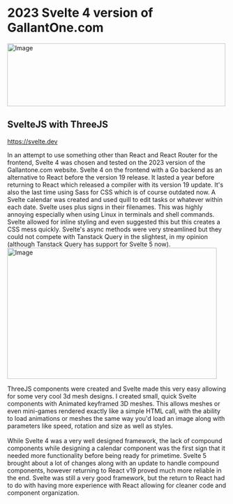# 2023 Svelte 4 version of GallantOne.com


<img width="500" height="144" alt="Image" src="https://github.com/user-attachments/assets/0521df9a-cf64-464f-bb35-d4b90247feb8" />

## SvelteJS with ThreeJS 
https://svelte.dev

In an attempt to use something other than React and React Router for the frontend, Svelte 4 was chosen and tested on the 2023 version of the Gallantone.com website. Svelte 4 on the frontend with a Go backend as an alternative to React before the version 19 release.  It lasted a year before returning to React which released a compiler with its version 19 update.  It's also the last time using Sass for CSS which is of course outdated now.
A Svelte calendar was created and used quill to edit tasks or whatever within each date.  Svelte uses plus signs in their filenames.  This was highly annoying especially when using Linux in terminals and shell commands.  Svelte allowed for inline styling and even suggested this but this creates a CSS mess quickly.  Svelte's async methods were very streamlined but they could not compete with Tanstack Query in the slightest, in my opinion (although Tanstack Query has support for Svelte 5 now). 
<br/>
   <img width="480" height="300" alt="Image" src="https://github.com/user-attachments/assets/0e7720c5-9c63-4fea-a3b0-d77442e3a4ff" />
<br/>

ThreeJS components were created and Svelte made this very easy allowing for some very cool 3d mesh designs.  I created small, quick Svelte components with Animated keyframed 3D meshes. This allows meshes or even mini-games rendered exactly like a simple HTML call,  with the ability to load animations or meshes the same way you'd load an image along with parameters like speed, rotation and size as well as styles.	
<br/>   <br/>
While Svelte 4 was a very well designed framework, the lack of compound components while designing a calendar component was the first sign that it needed more functionality before being ready for primetime.  Svelte 5 brought about a lot of changes along with an update to handle compound components, however returning to React v19 proved much more reliable in the end.  Svelte was still a very good framework, but the return to React had to do with having more experience with React allowing for cleaner code and component organization.		
